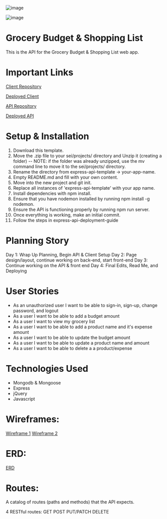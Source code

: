 ![image](https://i.imgur.com/ilEDyvk.png)

![image](https://i.imgur.com/O5mSxHI.png)

# Grocery Budget & Shopping List

This is the API for the Grocery Budget & Shopping List web app.

# Important Links

[Client Repository](https://github.com/deadwoman/p4-client)

[Deployed Client](https://deadwoman.github.io/p4-client/)

[API Repository](https://github.com/deadwoman/p4-api)

[Deployed API](https://enigmatic-fortress-92738.herokuapp.com/)

# Setup & Installation

1. Download this template.
2. Move the .zip file to your sei/projects/ directory and Unzip it (creating a folder) -- NOTE: if the folder was already unzipped, use the mv command line to move it to the sei/projects/ directory.
3. Rename the directory from express-api-template -> your-app-name.
4. Empty README.md and fill with your own content.
5. Move into the new project and git init.
6. Replace all instances of 'express-api-template' with your app name.
7. Install dependencies with npm install.
8. Ensure that you have nodemon installed by running npm install -g nodemon.
9. Ensure the API is functioning properly by running npm run server.
10. Once everything is working, make an initial commit.
11. Follow the steps in express-api-deployment-guide

# Planning Story

Day 1: Wrap Up Planning, Begin API & Client Setup
Day 2: Page design/layout, continue working on back-end, start front-end
Day 3: Continue working on the API & front end
Day 4: Final Edits, Read Me, and Deploying

# User Stories

- As an unauthorized user I want to be able to sign-in, sign-up, change password, and logout
- As a user I want to be able to add a budget amount
- As a user I want to view my grocery list
- As a user I want to be able to add a product name and it's expense amount
- As a user I want to be able to update the budget amount
- As a user I want to be able to update a product name and amount
- As a user I want to be able to delete a a product/expense

# Technologies Used

- Mongodb & Mongoose
- Express
- jQuery
- Javascript

# Wireframes:

[Wireframe 1](https://imgur.com/a/HiZdrmY)
[Wireframe 2](https://imgur.com/a/dzfyXns)

# ERD:

[ERD](https://imgur.com/a/zqJBS7h)

# Routes:

A catalog of routes (paths and methods) that the API expects.

4 RESTful routes:
GET
POST
PUT/PATCH
DELETE
